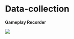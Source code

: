 # Data-collection

**Gameplay Recorder**

![](https://github.com/phantichchai/data-collection/blob/docs/image/document/gui.png)
